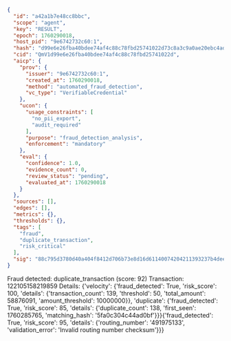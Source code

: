 ```json
{
  "id": "a42a1b7e48cc8bbc",
  "scope": "agent",
  "key": "RESULT",
  "epoch": 1760290018,
  "host_pid": "9e6742732c60:1",
  "hash": "d99e6e26fba40bdee74af4c88c78fbd25741022d73c8a3c9a0ae20ebc4ad9ee2",
  "cid": "QmV1d99e6e26fba40bdee74af4c88c78fbd25741022d",
  "aicp": {
    "prov": {
      "issuer": "9e6742732c60:1",
      "created_at": 1760290018,
      "method": "automated_fraud_detection",
      "vc_type": "VerifiableCredential"
    },
    "ucon": {
      "usage_constraints": [
        "no_pii_export",
        "audit_required"
      ],
      "purpose": "fraud_detection_analysis",
      "enforcement": "mandatory"
    },
    "eval": {
      "confidence": 1.0,
      "evidence_count": 0,
      "review_status": "pending",
      "evaluated_at": 1760290018
    }
  },
  "sources": [],
  "edges": [],
  "metrics": {},
  "thresholds": {},
  "tags": [
    "fraud",
    "duplicate_transaction",
    "risk_critical"
  ],
  "sig": "88c795d3780d40a404f8412d706b73e8d16d61140074204211393237b4dee354"
}
```

Fraud detected: duplicate_transaction (score: 92)
Transaction: 122105158219859
Details: {'velocity': {'fraud_detected': True, 'risk_score': 100, 'details': {'transaction_count': 139, 'threshold': 50, 'total_amount': 58876091, 'amount_threshold': 10000000}}, 'duplicate': {'fraud_detected': True, 'risk_score': 85, 'details': {'duplicate_count': 138, 'first_seen': 1760285765, 'matching_hash': '5fa0c304c44ad0bf'}}}{'fraud_detected': True, 'risk_score': 95, 'details': {'routing_number': '491975133', 'validation_error': 'Invalid routing number checksum'}}}